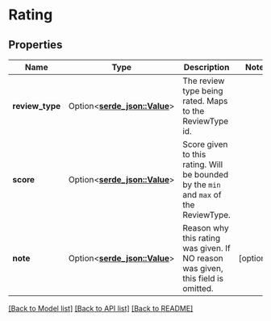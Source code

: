 # Rating

## Properties

Name | Type | Description | Notes
------------ | ------------- | ------------- | -------------
**review_type** | Option<[**serde_json::Value**](.md)> | The review type being rated. Maps to the ReviewType id. | 
**score** | Option<[**serde_json::Value**](.md)> | Score given to this rating. Will be bounded by the `min` and `max` of the ReviewType. | 
**note** | Option<[**serde_json::Value**](.md)> | Reason why this rating was given. If NO reason was given, this field is omitted. | [optional]

[[Back to Model list]](../README.md#documentation-for-models) [[Back to API list]](../README.md#documentation-for-api-endpoints) [[Back to README]](../README.md)


